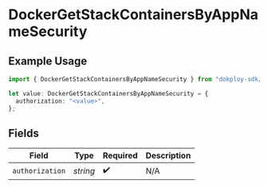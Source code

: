 # DockerGetStackContainersByAppNameSecurity

## Example Usage

```typescript
import { DockerGetStackContainersByAppNameSecurity } from "dokploy-sdk/models/operations";

let value: DockerGetStackContainersByAppNameSecurity = {
  authorization: "<value>",
};
```

## Fields

| Field              | Type               | Required           | Description        |
| ------------------ | ------------------ | ------------------ | ------------------ |
| `authorization`    | *string*           | :heavy_check_mark: | N/A                |